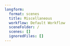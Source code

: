```yaml
---
longform:
  format: scenes
  title: Miscellaneous
  workflow: Default Workflow
  sceneFolder: /
  scenes: []
  ignoredFiles: []
---
```

